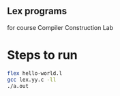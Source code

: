 ## Lex programs 
for course Compiler Construction Lab

# Steps to run 
```bash
flex hello-world.l
gcc lex.yy.c -ll
./a.out
```
  